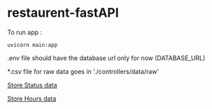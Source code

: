# restaurent-fastAPI

To run app : 
```
uvicorn main:app
```
.env file should have the database url only for now (DATABASE_URL)

*.csv file for raw data goes in './controllers/data/raw'

[Store Status data](https://drive.google.com/file/d/1UIx1hVJ7qt_6oQoGZgb8B3P2vd1FD025/view)

[Store Hours data](https://drive.google.com/file/d/1va1X3ydSh-0Rt1hsy2QSnHRA4w57PcXg/view)

